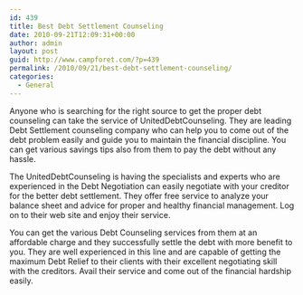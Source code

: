 ```yaml
---
id: 439
title: Best Debt Settlement Counseling
date: 2010-09-21T12:09:31+00:00
author: admin
layout: post
guid: http://www.campforet.com/?p=439
permalink: /2010/09/21/best-debt-settlement-counseling/
categories:
  - General
---
```

Anyone who is searching for the right source to get the proper debt counseling can take the service of UnitedDebtCounseling. They are leading Debt Settlement counseling company who can help you to come out of the debt problem easily and guide you to maintain the financial discipline. You can get various savings tips also from them to pay the debt without any hassle. 

The UnitedDebtCounseling is having the specialists and experts who are experienced in the Debt Negotiation can easily negotiate with your creditor for the better debt settlement. They offer free service to analyze your balance sheet and advice for proper and healthy financial management. Log on to their web site and enjoy their service.

You can get the various Debt Counseling services from them at an affordable charge and they successfully settle the debt with more benefit to you. They are well experienced in this line and are capable of getting the maximum Debt Relief to their clients with their excellent negotiating skill with the creditors. Avail their service and come out of the financial hardship easily.
